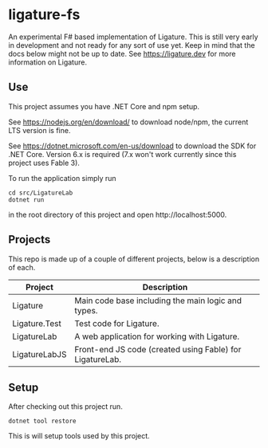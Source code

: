 # ligature-fs
An experimental F# based implementation of Ligature.
This is still very early in development and not ready for any sort of use yet.
Keep in mind that the docs below might not be up to date.
See https://ligature.dev for more information on Ligature.

## Use
This project assumes you have .NET Core and npm setup.

See https://nodejs.org/en/download/ to download node/npm, the current LTS version is fine.

See https://dotnet.microsoft.com/en-us/download to download the SDK for .NET Core.
Version 6.x is required (7.x won't work currently since this project uses Fable 3).

To run the application simply run

```
cd src/LigatureLab
dotnet run
```

in the root directory of this project and open http://localhost:5000.

## Projects

This repo is made up of a couple of different projects, below is a description of each.

| Project       | Description                                              |
| ------------- | -------------------------------------------------------- |
| Ligature      | Main code base including the main logic and types.       |
| Ligature.Test | Test code for Ligature.                                  |
| LigatureLab   | A web application for working with Ligature.             |
| LigatureLabJS | Front-end JS code (created using Fable) for LigatureLab. |

## Setup

After checking out this project run.

`dotnet tool restore`

This is will setup tools used by this project.
